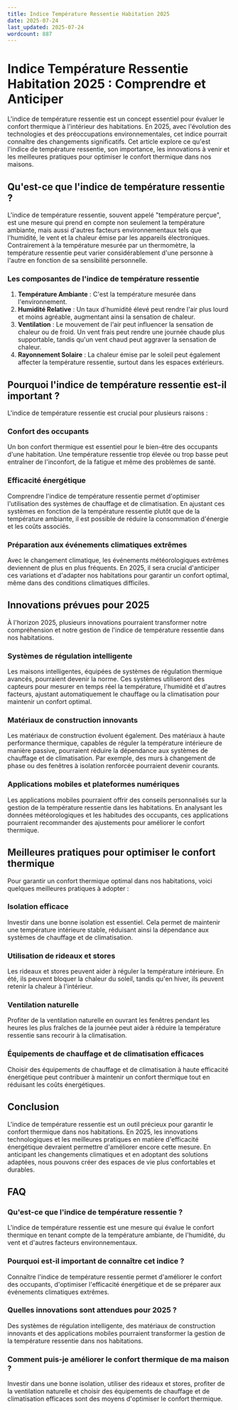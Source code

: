 ```yaml
---
title: Indice Température Ressentie Habitation 2025
date: 2025-07-24
last_updated: 2025-07-24
wordcount: 887
---
```


# Indice Température Ressentie Habitation 2025 : Comprendre et Anticiper

L'indice de température ressentie est un concept essentiel pour évaluer le confort thermique à l'intérieur des habitations. En 2025, avec l'évolution des technologies et des préoccupations environnementales, cet indice pourrait connaître des changements significatifs. Cet article explore ce qu'est l'indice de température ressentie, son importance, les innovations à venir et les meilleures pratiques pour optimiser le confort thermique dans nos maisons.

## Qu'est-ce que l'indice de température ressentie ?

L'indice de température ressentie, souvent appelé "température perçue", est une mesure qui prend en compte non seulement la température ambiante, mais aussi d'autres facteurs environnementaux tels que l'humidité, le vent et la chaleur émise par les appareils électroniques. Contrairement à la température mesurée par un thermomètre, la température ressentie peut varier considérablement d'une personne à l'autre en fonction de sa sensibilité personnelle.

### Les composantes de l'indice de température ressentie

1. **Température Ambiante** : C'est la température mesurée dans l'environnement.
2. **Humidité Relative** : Un taux d'humidité élevé peut rendre l'air plus lourd et moins agréable, augmentant ainsi la sensation de chaleur.
3. **Ventilation** : Le mouvement de l'air peut influencer la sensation de chaleur ou de froid. Un vent frais peut rendre une journée chaude plus supportable, tandis qu'un vent chaud peut aggraver la sensation de chaleur.
4. **Rayonnement Solaire** : La chaleur émise par le soleil peut également affecter la température ressentie, surtout dans les espaces extérieurs.

## Pourquoi l'indice de température ressentie est-il important ?

L'indice de température ressentie est crucial pour plusieurs raisons :

### Confort des occupants

Un bon confort thermique est essentiel pour le bien-être des occupants d'une habitation. Une température ressentie trop élevée ou trop basse peut entraîner de l'inconfort, de la fatigue et même des problèmes de santé.

### Efficacité énergétique

Comprendre l'indice de température ressentie permet d'optimiser l'utilisation des systèmes de chauffage et de climatisation. En ajustant ces systèmes en fonction de la température ressentie plutôt que de la température ambiante, il est possible de réduire la consommation d'énergie et les coûts associés.

### Préparation aux événements climatiques extrêmes

Avec le changement climatique, les événements météorologiques extrêmes deviennent de plus en plus fréquents. En 2025, il sera crucial d'anticiper ces variations et d'adapter nos habitations pour garantir un confort optimal, même dans des conditions climatiques difficiles.

## Innovations prévues pour 2025

À l'horizon 2025, plusieurs innovations pourraient transformer notre compréhension et notre gestion de l'indice de température ressentie dans nos habitations.

### Systèmes de régulation intelligente

Les maisons intelligentes, équipées de systèmes de régulation thermique avancés, pourraient devenir la norme. Ces systèmes utiliseront des capteurs pour mesurer en temps réel la température, l'humidité et d'autres facteurs, ajustant automatiquement le chauffage ou la climatisation pour maintenir un confort optimal.

### Matériaux de construction innovants

Les matériaux de construction évoluent également. Des matériaux à haute performance thermique, capables de réguler la température intérieure de manière passive, pourraient réduire la dépendance aux systèmes de chauffage et de climatisation. Par exemple, des murs à changement de phase ou des fenêtres à isolation renforcée pourraient devenir courants.

### Applications mobiles et plateformes numériques

Les applications mobiles pourraient offrir des conseils personnalisés sur la gestion de la température ressentie dans les habitations. En analysant les données météorologiques et les habitudes des occupants, ces applications pourraient recommander des ajustements pour améliorer le confort thermique.

## Meilleures pratiques pour optimiser le confort thermique

Pour garantir un confort thermique optimal dans nos habitations, voici quelques meilleures pratiques à adopter :

### Isolation efficace

Investir dans une bonne isolation est essentiel. Cela permet de maintenir une température intérieure stable, réduisant ainsi la dépendance aux systèmes de chauffage et de climatisation.

### Utilisation de rideaux et stores

Les rideaux et stores peuvent aider à réguler la température intérieure. En été, ils peuvent bloquer la chaleur du soleil, tandis qu'en hiver, ils peuvent retenir la chaleur à l'intérieur.

### Ventilation naturelle

Profiter de la ventilation naturelle en ouvrant les fenêtres pendant les heures les plus fraîches de la journée peut aider à réduire la température ressentie sans recourir à la climatisation.

### Équipements de chauffage et de climatisation efficaces

Choisir des équipements de chauffage et de climatisation à haute efficacité énergétique peut contribuer à maintenir un confort thermique tout en réduisant les coûts énergétiques.

## Conclusion

L'indice de température ressentie est un outil précieux pour garantir le confort thermique dans nos habitations. En 2025, les innovations technologiques et les meilleures pratiques en matière d'efficacité énergétique devraient permettre d'améliorer encore cette mesure. En anticipant les changements climatiques et en adoptant des solutions adaptées, nous pouvons créer des espaces de vie plus confortables et durables.

## FAQ

### Qu'est-ce que l'indice de température ressentie ?

L'indice de température ressentie est une mesure qui évalue le confort thermique en tenant compte de la température ambiante, de l'humidité, du vent et d'autres facteurs environnementaux.

### Pourquoi est-il important de connaître cet indice ?

Connaître l'indice de température ressentie permet d'améliorer le confort des occupants, d'optimiser l'efficacité énergétique et de se préparer aux événements climatiques extrêmes.

### Quelles innovations sont attendues pour 2025 ?

Des systèmes de régulation intelligente, des matériaux de construction innovants et des applications mobiles pourraient transformer la gestion de la température ressentie dans nos habitations.

### Comment puis-je améliorer le confort thermique de ma maison ?

Investir dans une bonne isolation, utiliser des rideaux et stores, profiter de la ventilation naturelle et choisir des équipements de chauffage et de climatisation efficaces sont des moyens d'optimiser le confort thermique.